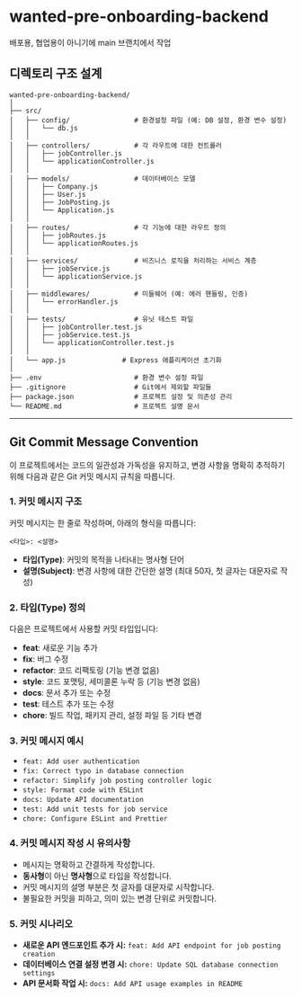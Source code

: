 # wanted-pre-onboarding-backend

배포용, 협업용이 아니기에 main 브랜치에서 작업

## 디렉토리 구조 설계

```
wanted-pre-onboarding-backend/
│
├── src/
│   ├── config/                # 환경설정 파일 (예: DB 설정, 환경 변수 설정)
│   │   └── db.js
│   │
│   ├── controllers/           # 각 라우트에 대한 컨트롤러
│   │   ├── jobController.js
│   │   └── applicationController.js
│   │
│   ├── models/                # 데이터베이스 모델
│   │   ├── Company.js
│   │   ├── User.js
│   │   ├── JobPosting.js
│   │   └── Application.js
│   │
│   ├── routes/                # 각 기능에 대한 라우트 정의
│   │   ├── jobRoutes.js
│   │   └── applicationRoutes.js
│   │
│   ├── services/              # 비즈니스 로직을 처리하는 서비스 계층
│   │   ├── jobService.js
│   │   └── applicationService.js
│   │
│   ├── middlewares/           # 미들웨어 (예: 에러 핸들링, 인증)
│   │   └── errorHandler.js
│   │
│   ├── tests/                 # 유닛 테스트 파일
│   │   ├── jobController.test.js
│   │   ├── jobService.test.js
│   │   └── applicationController.test.js
│   │
│   └── app.js              # Express 애플리케이션 초기화
│
├── .env                       # 환경 변수 설정 파일
├── .gitignore                 # Git에서 제외할 파일들
├── package.json               # 프로젝트 설정 및 의존성 관리
└── README.md                  # 프로젝트 설명 문서
```

---

## Git Commit Message Convention

이 프로젝트에서는 코드의 일관성과 가독성을 유지하고, 변경 사항을 명확히 추적하기 위해 다음과 같은 Git 커밋 메시지 규칙을 따릅니다.

### 1. 커밋 메시지 구조

커밋 메시지는 한 줄로 작성하며, 아래의 형식을 따릅니다:

```
<타입>: <설명>
```

- **타입(Type)**: 커밋의 목적을 나타내는 명사형 단어
- **설명(Subject)**: 변경 사항에 대한 간단한 설명 (최대 50자, 첫 글자는 대문자로 작성)

### 2. 타입(Type) 정의

다음은 프로젝트에서 사용할 커밋 타입입니다:

- **feat**: 새로운 기능 추가
- **fix**: 버그 수정
- **refactor**: 코드 리팩토링 (기능 변경 없음)
- **style**: 코드 포맷팅, 세미콜론 누락 등 (기능 변경 없음)
- **docs**: 문서 추가 또는 수정
- **test**: 테스트 추가 또는 수정
- **chore**: 빌드 작업, 패키지 관리, 설정 파일 등 기타 변경

### 3. 커밋 메시지 예시

- `feat: Add user authentication`
- `fix: Correct typo in database connection`
- `refactor: Simplify job posting controller logic`
- `style: Format code with ESLint`
- `docs: Update API documentation`
- `test: Add unit tests for job service`
- `chore: Configure ESLint and Prettier`

### 4. 커밋 메시지 작성 시 유의사항

- 메시지는 명확하고 간결하게 작성합니다.
- **동사형**이 아닌 **명사형**으로 타입을 작성합니다.
- 커밋 메시지의 설명 부분은 첫 글자를 대문자로 시작합니다.
- 불필요한 커밋을 피하고, 의미 있는 변경 단위로 커밋합니다.

### 5. 커밋 시나리오

- **새로운 API 엔드포인트 추가 시:** `feat: Add API endpoint for job posting creation`
- **데이터베이스 연결 설정 변경 시:** `chore: Update SQL database connection settings`
- **API 문서화 작업 시:** `docs: Add API usage examples in README`
